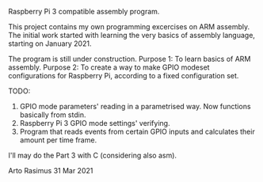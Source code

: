 Raspberry Pi 3 compatible assembly program.


This project contains my own programming excercises on ARM assembly.
The initial work started with learning the very basics of 
assembly language, starting on January 2021.

The program is still under construction.
Purpose 1: To learn basics of ARM assembly.
Purpose 2: To create a way to make GPIO modeset configurations for Raspberry Pi, according to a fixed configuration set.

TODO:
1. GPIO mode parameters' reading in a parametrised way. Now functions basically from stdin.
2. Raspberry Pi 3 GPIO mode settings' verifying.
3. Program that reads events from certain GPIO inputs and calculates their amount per time frame.

I'll may do the Part 3 with C (considering also asm).

Arto Rasimus 31 Mar 2021
